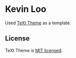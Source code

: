 # Kevin Loo
Used [TeXt Theme](https://github.com/kitian616/jekyll-TeXt-theme) as a template.

## License

TeXt Theme is [MIT licensed](https://github.com/kitian616/jekyll-TeXt-theme/blob/master/LICENSE).
